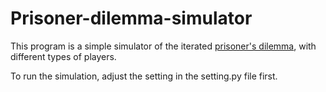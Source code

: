 # Prisoner-dilemma-simulator

This program is a simple simulator
of the iterated [prisoner's dilemma](https://en.wikipedia.org/wiki/Prisoner%27s_dilemma), with different types of players.

To run the simulation, adjust the setting in the setting.py file first.
